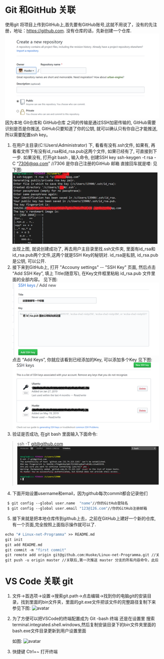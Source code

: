 # Git 和GitHub 关联
使用git 将项目上传到GitHub上,首先要有GitHub账号,这就不用说了，没有的先注册，地址：https://github.com. 
没有仓库的话，先新创建一个仓库.
![avatar](https://github.com/Huoke/Linux-net-Programma/blob/master/gitLinkGitHub04.png)
因为本地 Git仓库和 GitHub仓库 之间的传输是通过SSH加密传输的, GitHub需要识别是否是你推送, GitHub只要知道了你的公钥, 就可以确认只有你自己才能推送, 所以需要配置ssh key。
1. 在用户主目录(C:\Users\Administrator) 下, 看看有没有.ssh文件, 如果有, 再看看文件下有没有id_rsa和id_rsa.pub这两个文件, 如果已经有了, 可直接到下一步.
如果没有, 打开git bash , 输入命令, 创建SSH key
ssh-keygen -t rsa -C “7306@qq.com” //7306 是你自己注册的GitHub 邮箱
直接回车就是喽:
见下图:
![avatar](https://github.com/Huoke/Linux-net-Programma/blob/master/gitLinkGitHub05.png)
出现上图, 就说创建成功了, 再去用户主目录里找.ssh文件夹, 里面有id_rsa和id_rsa.pub两个文件,这两个就是SSH Key的秘钥对.
id_rsa是私钥, id_rsa.pub是公钥, 可以公开.
2. 接下来到GitHub上, 打开 "Accouny settings" -- "SSH Key" 页面, 然后点击 “Add SSH Key”, 填上 Title(随意写),
在Key文件框里粘粘 id_rsa.pub 文件里面的全部内容。
见下图:
![avatar](https://github.com/Huoke/Linux-net-Programma/blob/master/gitLinkGitHub02.png)
点击 “Add Keys”, 你就应该看到已经添加的Key, 可以添加多个Key
见下图:
![avatar](https://github.com/Huoke/Linux-net-Programma/blob/master/gitLinkGitHub01.png)
3. 验证是否成功, 在git bash 里面输入下面命令:
 > ssh -T git@github.com 
 ![avatar](https://github.com/Huoke/Linux-net-Programma/blob/master/gitLinkGitHub03.png)
4. 下面开始设置username和email，因为github每次commit都会记录他们
```vb
 $ git config --global user.name  "name"//你的GitHub登陆名
 $ git config --global user.email "123@126.com"//你的GitHub注册邮箱   
```
5. 接下来就是把本地仓库传到github上去，之前在GitHub上建好一个新的仓库,有一个页面,完全按照上面指示操作就可以了.
 ```vb
 echo "# Linux-net-Programma" >> README.md
 git init
 git add README.md
 git commit -m "first commit"
 git remote add origin git@github.com:Huoke/Linux-net-Programma.git //关联一个远程库命令, git@github.com:Huoke/Linux-net-Programma.git这个是自己远程库
 git push -u origin master //关联后,第一次推送 master 分支的所有内容命令，此后，每次本地提交后，就可以使用命令git push origin master推送最新修改
```
# VS Code 关联 git
1. 文件->首选项->设置->搜索git.path->点击编辑->找到你的电脑git的安装目录，找到里面的bin文件夹，里面的git.exe文件把该文件的完整路径复制下来
   参见下图:
   ![avatar]()
2. 为了方便可以把VSCode的终端配置成为 Git -bash 终端
   还是在设置里 搜索 terminal.integrated.shell.windows,然后复制安装目录下的bin文件夹里面的bash.exe文件目录更新到用户设置里面
   
   如图:
   ![avatar]()
3. 快捷键 Ctrl+~ 打开终端

